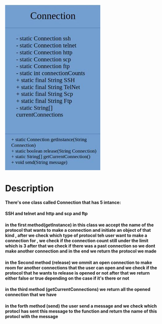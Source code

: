 ![Screenshot](Classdiagram.jpeg)

<h1> Description </h1>

<h4> There's one class called Connection that has 5 intance:  </h4>
<h4> SSH and telnet and http and scp and ftp </h4>
<h4> in the first method(getInstance) in this class we accept the name of the protocol that wants to make a connection and initiate an object of that kind , after we check which type of protocol teh user want to make a connection for , we check if the connection count still under the limit which is 3  after that we check if there was a past connection so we dont make another connection and in the end we return the protocol we made </h4>

<h4> in the Second method (release) we ommit an open connection to make room for another connections that the user can open and we check if the protocol that he wants to release is opened or not after that we return either false or true depending on the case if it's there or not  </h4>

<h4> in the third method (getCurrentConnections) we return all the opened connection that we have </h4>

<h4> in the forth method (send) the user send a message and we check which protocl has sent this message to the function and return the name of this protocl with the message </h4>
